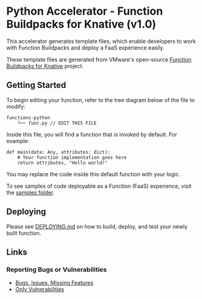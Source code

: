 # Python Accelerator - Function Buildpacks for Knative (v1.0)

This accelerator generates template files, which enable developers to work with Function Buildpacks
and deploy a FaaS experience easily.

These template files are generated from VMware's open-source [Function Buildpacks for Knative](https://github.com/vmware-tanzu/function-buildpacks-for-knative) project. 

## Getting Started

To begin editing your function, refer to the tree diagram below of the file to modify:
```
functions-python
    └── func.py // EDIT THIS FILE
```

Inside this file, you will find a function that is invoked by default. For example:
```
def main(data: Any, attributes: dict):
    # Your function implementation goes here
    return attributes, "Hello world!"
```

You may replace the code inside this default function with your logic.

To see samples of code deployable as a Function (FaaS) experience, visit the [samples folder](https://github.com/vmware-tanzu/function-buildpacks-for-knative/tree/main/samples/python).
## Deploying
Please see [DEPLOYING.md](DEPLOYING.md) on how to build, deploy, and test your newly built function.

## Links

### Reporting Bugs or Vulnerabilities
* [Bugs, Issues, Missing Features](https://github.com/vmware-tanzu/function-buildpacks-for-knative/issues/)
* [Only Vulnerabilities](https://github.com/vmware-tanzu/function-buildpacks-for-knative/blob/main/SECURITY.md)
